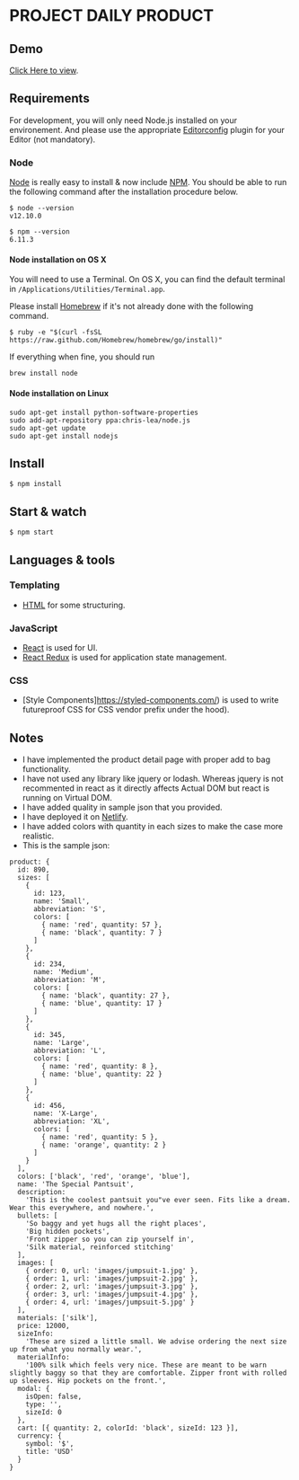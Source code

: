 

# PROJECT DAILY PRODUCT

## Demo
[Click Here to view](https://frosty-meninsky-fac17c.netlify.app/).

## Requirements

For development, you will only need Node.js installed on your environement.
And please use the appropriate [Editorconfig](http://editorconfig.org/) plugin for your Editor (not mandatory).

### Node

[Node](http://nodejs.org/) is really easy to install & now include [NPM](https://npmjs.org/).
You should be able to run the following command after the installation procedure
below.

    $ node --version
    v12.10.0

    $ npm --version
    6.11.3

#### Node installation on OS X

You will need to use a Terminal. On OS X, you can find the default terminal in
`/Applications/Utilities/Terminal.app`.

Please install [Homebrew](http://brew.sh/) if it's not already done with the following command.

    $ ruby -e "$(curl -fsSL https://raw.github.com/Homebrew/homebrew/go/install)"

If everything when fine, you should run

    brew install node

#### Node installation on Linux

    sudo apt-get install python-software-properties
    sudo add-apt-repository ppa:chris-lea/node.js
    sudo apt-get update
    sudo apt-get install nodejs


## Install

    $ npm install


## Start & watch

    $ npm start


## Languages & tools

### Templating

- [HTML](http://jade-lang.com/) for some structuring.

### JavaScript

- [React](http://facebook.github.io/react) is used for UI.
- [React Redux]([https://react-redux.js.org/](https://react-redux.js.org/)) is used for application state management.

### CSS

- [Style Components]https://styled-components.com/) is used to write futureproof CSS for CSS vendor prefix under the hood).

## Notes

- I have implemented the product detail page with proper add to bag functionality.
- I have not used any library like jquery or lodash. Whereas jquery is not recommented in react as it directly affects Actual DOM but react is running on Virtual DOM.
- I have added quality in sample json that you provided.
- I have deployed it on [Netlify](https://frosty-meninsky-fac17c.netlify.app/).
- I have added colors with quantity in each sizes to make the case more realistic.
- This is the sample json:
```
product: {
  id: 890,
  sizes: [
    {
      id: 123,
      name: 'Small',
      abbreviation: 'S',
      colors: [
        { name: 'red', quantity: 57 },
        { name: 'black', quantity: 7 }
      ]
    },
    {
      id: 234,
      name: 'Medium',
      abbreviation: 'M',
      colors: [
        { name: 'black', quantity: 27 },
        { name: 'blue', quantity: 17 }
      ]
    },
    {
      id: 345,
      name: 'Large',
      abbreviation: 'L',
      colors: [
        { name: 'red', quantity: 8 },
        { name: 'blue', quantity: 22 }
      ]
    },
    {
      id: 456,
      name: 'X-Large',
      abbreviation: 'XL',
      colors: [
        { name: 'red', quantity: 5 },
        { name: 'orange', quantity: 2 }
      ]
    }
  ],
  colors: ['black', 'red', 'orange', 'blue'],
  name: 'The Special Pantsuit',
  description:
    'This is the coolest pantsuit you"ve ever seen. Fits like a dream. Wear this everywhere, and nowhere.',
  bullets: [
    'So baggy and yet hugs all the right places',
    'Big hidden pockets',
    'Front zipper so you can zip yourself in',
    'Silk material, reinforced stitching'
  ],
  images: [
    { order: 0, url: 'images/jumpsuit-1.jpg' },
    { order: 1, url: 'images/jumpsuit-2.jpg' },
    { order: 2, url: 'images/jumpsuit-3.jpg' },
    { order: 3, url: 'images/jumpsuit-4.jpg' },
    { order: 4, url: 'images/jumpsuit-5.jpg' }
  ],
  materials: ['silk'],
  price: 12000,
  sizeInfo:
    'These are sized a little small. We advise ordering the next size up from what you normally wear.',
  materialInfo:
    '100% silk which feels very nice. These are meant to be warn slightly baggy so that they are comfortable. Zipper front with rolled up sleeves. Hip pockets on the front.',
  modal: {
    isOpen: false,
    type: '',
    sizeId: 0
  },
  cart: [{ quantity: 2, colorId: 'black', sizeId: 123 }],
  currency: {
    symbol: '$',
    title: 'USD'
  }
}
```